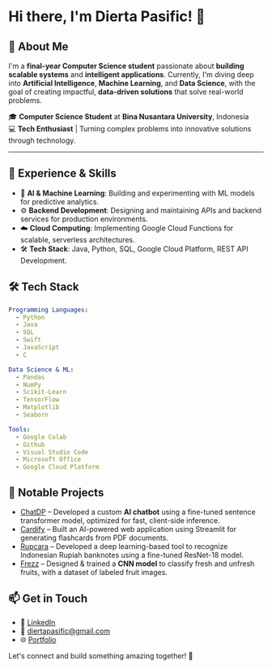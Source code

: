 # Hi there, I'm Dierta Pasific! 👋

## 🚀 About Me
I'm a **final-year Computer Science student** passionate about **building scalable systems** and **intelligent applications**. Currently, I'm diving deep into **Artificial Intelligence**, **Machine Learning**, and **Data Science**, with the goal of creating impactful, **data-driven solutions** that solve real-world problems.

🎓 **Computer Science Student** at **Bina Nusantara University**, Indonesia  
💻 **Tech Enthusiast** | Turning complex problems into innovative solutions through technology.

---

## 💼 Experience & Skills
- 🧠 **AI & Machine Learning**: Building and experimenting with ML models for predictive analytics.  
- ⚙️ **Backend Development**: Designing and maintaining APIs and backend services for production environments.  
- ☁️ **Cloud Computing**: Implementing Google Cloud Functions for scalable, serverless architectures.  
- 🛠 **Tech Stack**: Java, Python, SQL, Google Cloud Platform, REST API Development. 

## 🛠 Tech Stack
```yaml
Programming Languages:
  - Python
  - Java
  - SQL
  - Swift
  - JavaScript
  - C

Data Science & ML:
  - Pandas
  - NumPy
  - Scikit-Learn
  - TensorFlow
  - Matplotlib
  - Seaborn

Tools:
  - Google Colab
  - Github
  - Visual Studio Code
  - Microsoft Office
  - Google Cloud Platform
```

## 📌 Notable Projects
- [ChatDP](https://github.com/diertapasific/diertapasific.github.io) – Developed a custom **AI chatbot** using a fine-tuned sentence transformer model, optimized for fast, client-side inference.
- [Cardify](https://github.com/diertapasific/cardify) – Built an AI-powered web application using Streamlit for generating flashcards from PDF documents.
- [Rupcara](https://github.com/diertapasific/rupcara) – Developed a deep learning-based tool to recognize Indonesian Rupiah banknotes using a fine-tuned ResNet-18 model.
- [Frezz](https://github.com/shafamira/frezz) – Designed & trained a **CNN model** to classify fresh and unfresh fruits, with a dataset of labeled fruit images.

## 📫 Get in Touch
- 💼 [LinkedIn](http://linkedin.com/in/dierta-pasific)
- 📧 diertapasific@gmail.com
- 🌐 [Portfolio](https://diertapasific.github.io/)

  
Let's connect and build something amazing together! 🚀
